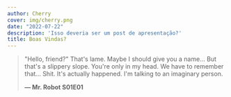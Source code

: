 ```yaml
---
author: Cherry
cover: img/cherry.png
date: "2022-07-22"
description: 'Isso deveria ser um post de apresentação?'
title: Boas Vindas?
---
```


> "Hello, friend?" That's lame.
> Maybe I should give you a name...
> But that's a slippery slope.
> You're only in my head.
> We have to remember that...
> Shit.
> It's actually happened.
> I'm talking to an imaginary person.
>
> **— Mr. Robot S01E01**



